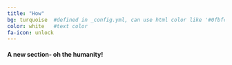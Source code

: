 ```yaml
---
title: "How"
bg: turquoise  #defined in _config.yml, can use html color like '#0fbfcf'
color: white   #text color
fa-icon: unlock
---
```


#### A new section- oh the humanity!